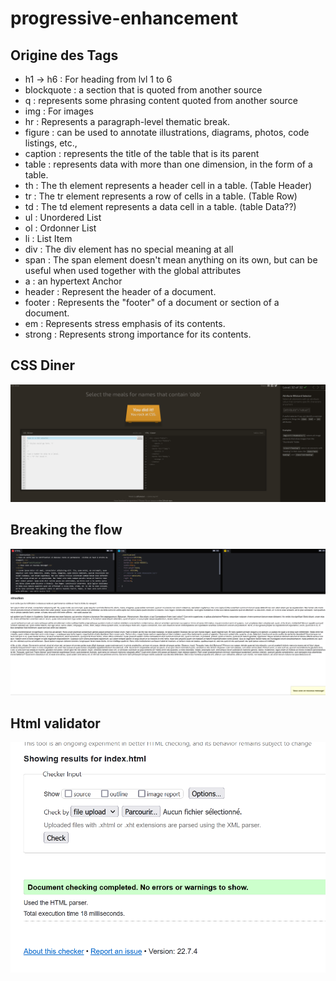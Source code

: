 # progressive-enhancement

## Origine des Tags

- h1 -> h6 : For heading from lvl 1 to 6
- blockquote : a section that is quoted from another source
- q : represents some phrasing content quoted from another source
- img : For images
- hr : Represents a paragraph-level thematic break.
- figure : can be used to annotate illustrations, diagrams, photos, code listings, etc.,
- caption : represents the title of the table that is its parent
- table : represents data with more than one dimension, in the form of a table.
- th : The th element represents a header cell in a table. (Table Header)
- tr : The tr element represents a row of cells in a table. (Table Row)
- td : The td element represents a data cell in a table. (table Data??)
- ul : Unordered List
- ol : Ordonner List
- li : List Item
- div : The div element has no special meaning at all
- span : The span element doesn't mean anything on its own, but can be useful when used together with the global attributes
- a : an hypertext Anchor
- header : Represent the header of a document.
- footer : Represents the "footer" of a document or section of a document.
- em : Represents stress emphasis of its contents.
- strong : Represents strong importance for its contents.

## CSS Diner

![Css diner finiched](img/css%20diner.png)

## Breaking the flow

![position](img/Breaking%20the%20flow.png)

## Html validator

![Validator](img/html%20validator.png)
